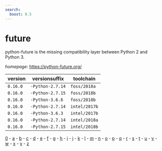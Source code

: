 ```yaml
---
search:
  boost: 0.5
---
```

# future

python-future is the missing compatibility layer between Python 2 and Python 3.

*homepage*: <https://python-future.org/>

version | versionsuffix | toolchain
--------|---------------|----------
``0.16.0`` | ``-Python-2.7.14`` | ``foss/2018a``
``0.16.0`` | ``-Python-2.7.15`` | ``foss/2018b``
``0.16.0`` | ``-Python-3.6.6`` | ``foss/2018b``
``0.16.0`` | ``-Python-2.7.14`` | ``intel/2017b``
``0.16.0`` | ``-Python-3.6.3`` | ``intel/2017b``
``0.16.0`` | ``-Python-2.7.14`` | ``intel/2018a``
``0.16.0`` | ``-Python-2.7.15`` | ``intel/2018b``

[0](../0/index.md) - [a](../a/index.md) - [b](../b/index.md) - [c](../c/index.md) - [d](../d/index.md) - [e](../e/index.md) - [f](../f/index.md) - [g](../g/index.md) - [h](../h/index.md) - [i](../i/index.md) - [j](../j/index.md) - [k](../k/index.md) - [l](../l/index.md) - [m](../m/index.md) - [n](../n/index.md) - [o](../o/index.md) - [p](../p/index.md) - [q](../q/index.md) - [r](../r/index.md) - [s](../s/index.md) - [t](../t/index.md) - [u](../u/index.md) - [v](../v/index.md) - [w](../w/index.md) - [x](../x/index.md) - [y](../y/index.md) - [z](../z/index.md)

